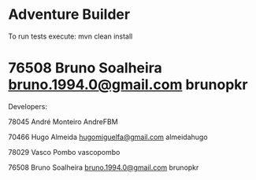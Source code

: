 # Adventure Builder
To run tests execute: mvn clean install

 
76508 Bruno Soalheira bruno.1994.0@gmail.com brunopkr
=======

Developers:

78045 André Monteiro AndreFBM 

70466 Hugo Almeida hugomiguelfa@gmail.com almeidahugo 

78029 Vasco Pombo vascopombo

76508 Bruno Soalheira bruno.1994.0@gmail.com brunopkr

